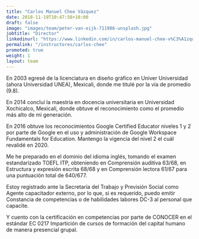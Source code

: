 ```yaml
---
title: "Carlos Manuel Chee Vázquez"
date: 2018-11-19T10:47:58+10:00
draft: false
image: "images/team/peter-van-eijk-711986-unsplash.jpg"
jobtitle: "Director"
linkedinurl: "https://www.linkedin.com/in/carlos-manuel-chee-v%C3%A1zquez-130bba183/"
permalink: "/instructores/carlos-chee"
promoted: true
weight: 1
layout: team
---
```


En 2003 egresé de la licenciatura en diseño gráfico en Univer Universidad (ahora Universidad UNEA), Mexicali, donde me titulé por la vía de promedio (9.8).

En 2014 concluí la maestría en docencia universitaria en Universidad Xochicalco, Mexicali, donde obtuve el reconocimiento como el promedio más alto de mi generación.

En 2016 obtuve los reconocimientos Google Certified Educator niveles 1 y 2 por parte de Google en el uso y administración de Google Workspace Fundamentals for Education. Mantengo la vigencia del nivel 2 el cuál revalidé en 2020.

Me he preparado en el dominio del idioma inglés, tomando el examen estandarizado TOEFL ITP, obteniendo en Comprensión auditiva 63/68, en Estructura y expresión escrita 68/68 y en Comprensión lectora 61/67 para una puntuación total de 640/677.

Estoy registrado ante la Secretaría del Trabajo y Previsión Social como Agente capacitador externo, por lo que, si es requerido, puedo emitir Constancia de competencias o de habilidades labores DC-3 al personal que capacite.

Y cuento con la certificación en competencias por parte de CONOCER en el estándar EC 0217 Impartición de cursos de formación del capital humano de manera presencial grupal.